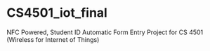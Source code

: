 # CS4501_iot_final
NFC Powered, Student ID Automatic Form Entry Project for CS 4501 (Wireless for Internet of Things)

